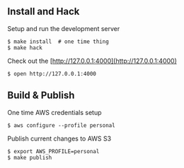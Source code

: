 Install and Hack
----------------
Setup and run the development server

```
$ make install  # one time thing
$ make hack
```

Check out the [http://127.0.0.1:4000](http://127.0.0.1:4000)

```
$ open http://127.0.0.1:4000
```

Build & Publish
---------------
One time AWS credentials setup

```
$ aws configure --profile personal
```

Publish current changes to AWS S3

```
$ export AWS_PROFILE=personal
$ make publish
```
